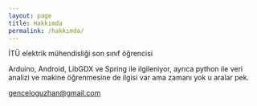 ```yaml
---
layout: page
title: Hakkımda
permalink: /hakkımda/
---
```


İTÜ elektrik mühendisliği son sınıf öğrencisi


Arduino, Android, LibGDX ve Spring ile ilgileniyor, ayrıca python ile veri analizi ve makine öğrenmesine de ilgisi var ama zamanı yok u aralar pek.

[genceloguzhan@gmail.com](mailto:genceloguzhan@gmail.com)
